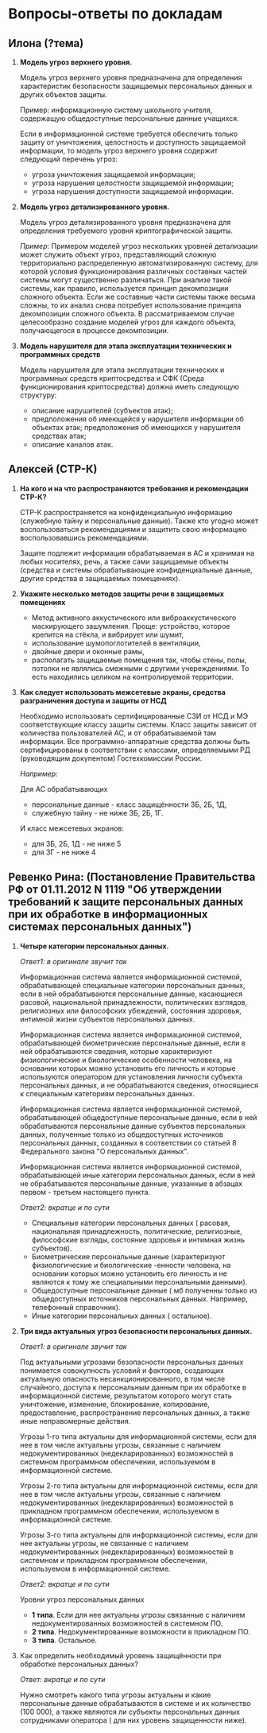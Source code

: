 # Вопросы-ответы по докладам

## Илона (?тема)
1. **Модель угроз верхнего уровня.**

    Модель угроз верхнего уровня предназначена для определения характеристик безопасности защищаемых персональных данных и других объектов защиты.

    Пример: информационную систему школьного учителя, содержащую общедоступные персональные данные учащихся.

    Если в информационной системе требуется обеспечить только защиту от уничтожения, целостность и доступность защищаемой информации, то модель угроз верхнего уровня содержит следующий перечень угроз: 

     - угроза уничтожения защищаемой информации; 
     - угроза нарушения целостности защищаемой информации; 
     - угроза нарушения доступности защищаемой информации.

2. **Модель угроз детализированного уровня.**

    Модель угроз детализированного уровня предназначена для определения требуемого уровня криптографической защиты.

    _Пример_:
    Примером моделей угроз нескольких уровней детализации может служить объект угроз, представляющий сложную территориально распределенную автоматизированную систему, для которой условия функционирования различных составных частей системы могут существенно различаться. При анализе такой системы, как правило, используется принцип декомпозиции сложного объекта. Если же составные части системы также весьма сложны, то их анализ снова потребует использование принципа декомпозиции сложного объекта. В рассматриваемом случае целесообразно создание моделей угроз для каждого объекта, получающегося в процессе декомпозиции.

3. **Модель нарушителя для этапа эксплуатации технических и программных средств**

    Модель нарушителя для этапа эксплуатации технических и программных средств криптосредства и СФК (Среда функционирования криптосредства) должна иметь следующую структуру: 

     - описание нарушителей (субъектов атак); 
     - предположения об имеющейся у нарушителя информации об объектах атак; предположения об имеющихся у нарушителя средствах атак; 
     - описание каналов атак.

## Алексей (СТР-К)
1. **На кого и на что распространяются требования и рекомендации СТР-К?**

    СТР-К распространяется на конфиденциальную информацию (служебную тайну и персональные данные). Также кто угодно может воспользоваться рекомендациями и защитить свою информацию воспользовавшись рекомендациями.

    Защите подлежит информация обрабатываемая в АС и хранимая на любых носителях, речь, а также сами защищаемые объекты (средства и системы обрабатывающие конфиденциальные данные, другие средства в защищаемых помещениях).

2. **Укажите несколько методов защиты речи в защищаемых помещениях**

     - Метод активного аккустического или виброаккустического маскирующего зашумления. Проще: устройство, которое крепится на стёкла, и вибрирует или шумит,
     - использование шумопоглотителей в вентиляции,
     - двойные двери и оконные рамы,
     - располагать защищаемые помещения так, чтобы стены, полы, потолки не являлись смежными с другими учереждениями. То есть находились целиком на контролируемой территории.

3. **Как следует использовать межсетевые экраны, средства разграничения доступа и защиты от НСД**

    Необходимо использовать сертифицированные СЗИ от НСД и МЭ соответствующие классу защиты системы. Класс защиты зависит от количества пользователей АС, и от обрабатываемой там информации. Все программно-аппаратные средства должны быть сертифицированы в соответствии с классами, определяемыми РД (руководящим докупентом) Гостехкомиссии России.

    _Например:_

    Для АС обрабатывающих

     - персональные данные - класс защищённости 3Б, 2Б, 1Д,
     - служебную тайну - не ниже 3Б, 2Б, 1Г.

    И класс межсетевых экранов: 

     - для 3Б, 2Б, 1Д - не ниже 5
     - для 3Г - не ниже 4

## Ревенко Рина: (Постановление Правительства РФ от 01.11.2012 N 1119 "Об утверждении требований к защите персональных данных при их обработке в информационных системах персональных данных")
1. **Четыре категории персональных данных.**

    _Ответ1: в оригинале звучит так_

    Информационная система является информационной системой, обрабатывающей специальные категории персональных данных, если в ней обрабатываются персональные данные, касающиеся расовой, национальной принадлежности, политических взглядов, религиозных или философских убеждений, состояния здоровья, интимной жизни субъектов персональных данных.

    Информационная система является информационной системой, обрабатывающей биометрические персональные данные, если в ней обрабатываются сведения, которые характеризуют физиологические и биологические особенности человека, на основании которых можно установить его личность и которые используются оператором для установления личности субъекта персональных данных, и не обрабатываются сведения, относящиеся к специальным категориям персональных данных.

    Информационная система является информационной системой, обрабатывающей общедоступные персональные данные, если в ней обрабатываются персональные данные субъектов персональных данных, полученные только из общедоступных источников персональных данных, созданных в соответствии со статьей 8 Федерального закона "О персональных данных".

    Информационная система является информационной системой, обрабатывающей иные категории персональных данных, если в ней не обрабатываются персональные данные, указанные в абзацах первом - третьем настоящего пункта.
    
    _Ответ2: вкратце и по сути_

     - Специальные категории персональных данных ( расовая, национальная принадлежность, политические, религиозные, философские взгляды, состояние здоровья и интимная жизнь субъектов).
     - Биометрические персональные данные (характеризуют физиологические и биологические  -енности человека, на основании которых можно установить его личность и не являются к тому же специальными персональными данными).
     - Общедоступные персональные данные ( мб полученны только из общедоступных источников персональных данных. Например, телефонный справочник).
     - Иные категории персональных данных ( остальное).

2. **Три вида актуальных угроз безопасности персональных данных.**

    _Ответ1: в оригинале звучит так_

    Под актуальными угрозами безопасности персональных данных понимается совокупность условий и факторов, создающих актуальную опасность несанкционированного, в том числе случайного, доступа к персональным данным при их обработке в информационной системе, результатом которого могут стать уничтожение, изменение, блокирование, копирование, предоставление, распространение персональных данных, а также иные неправомерные действия.

    Угрозы 1-го типа актуальны для информационной системы, если для нее в том числе актуальны угрозы, связанные с наличием недокументированных (недекларированных) возможностей в системном программном обеспечении, используемом в информационной системе.

    Угрозы 2-го типа актуальны для информационной системы, если для нее в том числе актуальны угрозы, связанные с наличием недокументированных (недекларированных) возможностей в прикладном программном обеспечении, используемом в информационной системе.

    Угрозы 3-го типа актуальны для информационной системы, если для нее актуальны угрозы, не связанные с наличием недокументированных (недекларированных) возможностей в системном и прикладном программном обеспечении, используемом в информационной системе.
    
    _Ответ2: вкратце и по сути_

    Уровни угроз персональных данных

     - **1 типа**. Если для нее актуальны угрозы связанные с наличием недокументированных возможностей в системном ПО.
     - **2 типа**. Недокументированные возможности в прикладном ПО.
     - **3 типа**. Остальное.

3. Как определить необходимый уровень защищённости при обработке персональных данных? 

    _Ответ: вкратце и по сути_

    Нужно смотреть какого типа угрозы актуальны  и какие персональные данные обрабатываются в системе и их количество (100 000), а также являются ли субъекты персональных данных сотрудниками оператора ( для них уровень защищенности ниже).